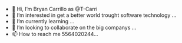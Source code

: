 - 👋 Hi, I’m Bryan Carrillo  as  @T-Carri
- 👀 I’m interested in get a better world trought software technology ...
- 🌱 I’m currently learning ...
- 💞 I’m looking to collaborate on the big companys ...
- 📫 How to reach me 5564020244...



